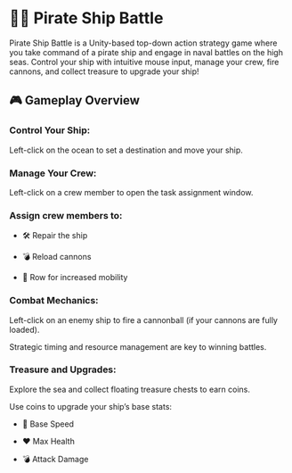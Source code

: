 # 🏴‍☠️ Pirate Ship Battle
Pirate Ship Battle is a Unity-based top-down action strategy game where you take command of a pirate ship and engage in naval battles on the high seas. Control your ship with intuitive mouse input, manage your crew, fire cannons, and collect treasure to upgrade your ship!

## 🎮 Gameplay Overview
### Control Your Ship:

Left-click on the ocean to set a destination and move your ship.

### Manage Your Crew:

Left-click on a crew member to open the task assignment window.

### Assign crew members to:

- 🛠️ Repair the ship

- 💣 Reload cannons

- 🛞 Row for increased mobility

### Combat Mechanics:

Left-click on an enemy ship to fire a cannonball (if your cannons are fully loaded).

Strategic timing and resource management are key to winning battles.

### Treasure and Upgrades:

Explore the sea and collect floating treasure chests to earn coins.

Use coins to upgrade your ship’s base stats:

- 🛞 Base Speed

- ❤️ Max Health

- 💣 Attack Damage
